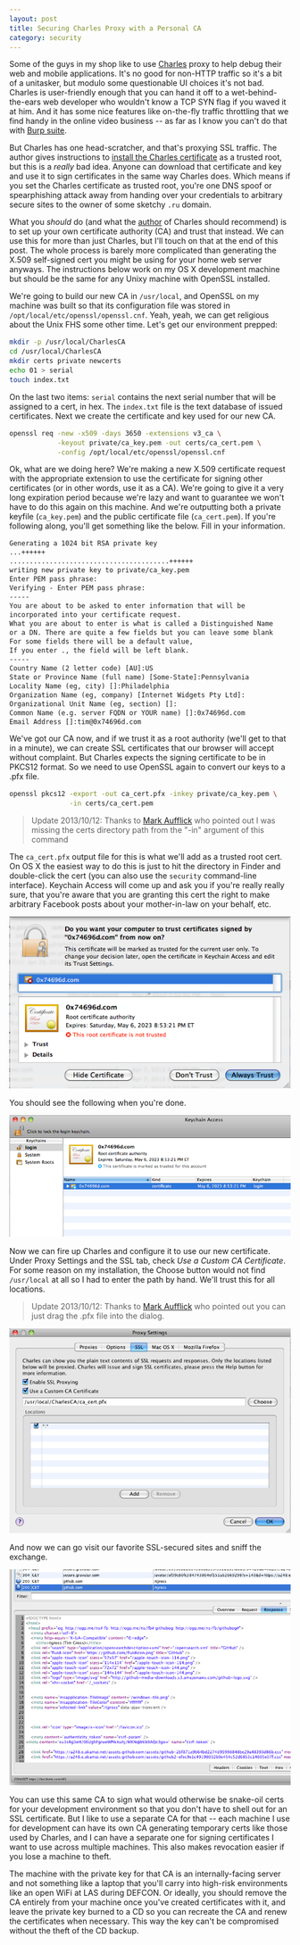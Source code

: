 ```yaml
---
layout: post
title: Securing Charles Proxy with a Personal CA
category: security
---
```


Some of the guys in my shop like to use [Charles](http://www.charlesproxy.com) proxy to help debug their web and mobile applications. It's no good for non-HTTP traffic so it's a bit of a unitasker, but modulo some questionable UI choices it's not bad.  Charles is user-friendly enough that you can hand it off to a wet-behind-the-ears web developer who wouldn't know a TCP SYN flag if you waved it at him.  And it has some nice features like on-the-fly traffic throttling that we find handy in the online video business -- as far as I know you can't do that with [Burp suite](http://portswigger.net/burp/).

But Charles has one head-scratcher, and that's proxying SSL traffic.  The author gives instructions to [install the Charles certificate](http://www.charlesproxy.com/documentation/using-charles/ssl-certificates/) as a trusted root, but this is a _really_ bad idea.  Anyone can download that certificate and key and use it to sign certificates in the same way Charles does.  Which means if you set the Charles certificate as trusted root, you're one DNS spoof or spearphishing attack away from handing over your credentials to arbitrary secure sites to the owner of some sketchy `.ru` domain.

What you _should_ do (and what the [author](http://blog.xk72.com/) of Charles should recommend) is to set up your own certificate authority (CA) and trust that instead.  We can use this for more than just Charles, but I'll touch on that at the end of this post.  The whole process is barely more complicated than generating the X.509 self-signed cert you might be using for your home web server anyways.  The instructions below work on my OS X development machine but should be the same for any Unixy machine with OpenSSL installed.

We're going to build our new CA in `/usr/local`, and OpenSSL on my machine was built so that its configuration file was stored in `/opt/local/etc/openssl/openssl.cnf`.  Yeah, yeah, we can get religious about the Unix FHS some other time.  Let's get our environment prepped:

~~~ bash
mkdir -p /usr/local/CharlesCA
cd /usr/local/CharlesCA
mkdir certs private newcerts
echo 01 > serial
touch index.txt
~~~

On the last two items: `serial` contains the next serial number that will be assigned to a cert, in hex.  The `index.txt` file is the text database of issued certificates.  Next we create the certificate and key used for our new CA.


~~~ bash
openssl req -new -x509 -days 3650 -extensions v3_ca \
            -keyout private/ca_key.pem -out certs/ca_cert.pem \
            -config /opt/local/etc/openssl/openssl.cnf
~~~

Ok, what are we doing here?  We're making a new X.509 certificate request with the appropriate extension to use the certificate for signing other certificates (or in other words, use it as a CA).  We're going to give it a very long expiration period because we're lazy and want to guarantee we won't have to do this again on this machine.  And we're outputting both a private keyfile (`ca_key.pem`) and the public certificate file (`ca_cert.pem`). If you're following along, you'll get something like the below.  Fill in your information.

~~~
Generating a 1024 bit RSA private key
...++++++
........................................++++++
writing new private key to private/ca_key.pem
Enter PEM pass phrase:
Verifying - Enter PEM pass phrase:
-----
You are about to be asked to enter information that will be
incorporated into your certificate request.
What you are about to enter is what is called a Distinguished Name
or a DN. There are quite a few fields but you can leave some blank
For some fields there will be a default value,
If you enter ., the field will be left blank.
-----
Country Name (2 letter code) [AU]:US
State or Province Name (full name) [Some-State]:Pennsylvania
Locality Name (eg, city) []:Philadelphia
Organization Name (eg, company) [Internet Widgets Pty Ltd]:
Organizational Unit Name (eg, section) []:
Common Name (e.g. server FQDN or YOUR name) []:0x74696d.com
Email Address []:tim@0x74696d.com
~~~

We've got our CA now, and if we trust it as a root authority (we'll get to that in a minute), we can create SSL certificates that our browser will accept without complaint.  But Charles expects the signing certificate to be in PKCS12 format.  So we need to use OpenSSL again to convert our keys to a .pfx file.

~~~ bash
openssl pkcs12 -export -out ca_cert.pfx -inkey private/ca_key.pem \
               -in certs/ca_cert.pem
~~~


><aside>Update 2013/10/12: Thanks to <a href="https://twitter.com/markaufflick">Mark Aufflick</a> who pointed out I was missing the certs directory path from the "-in" argument of this command</aside>

The `ca_cert.pfx` output file for this is what we'll add as a trusted root cert.  On OS X the easiest way to do this is just to hit the directory in Finder and double-click the cert (you can also use the `security` command-line interface).  Keychain Access will come up and ask you if you're really really sure, that you're aware that you are granting this cert the right to make arbitrary Facebook posts about your mother-in-law on your behalf, etc.

![Do you want to trust certificates signed by 0x74696d.com?](/images/20130513/1.png)

You should see the following when you're done.

![This certificate is marked as trusted](/images/20130513/2.png)

Now we can fire up Charles and configure it to use our new certificate.  Under Proxy Settings and the SSL tab, check _Use a Custom CA Certificate_.  For some reason on my installation, the Choose button would not find `/usr/local` at all so I had to enter the path by hand.  We'll trust this for all locations.

><aside>Update 2013/10/12: Thanks to <a href="https://twitter.com/markaufflick">Mark Aufflick</a> who pointed out you can just drag the .pfx file into the dialog.</aside>

![Proxy settings](/images/20130513/3.png)

And now we can go visit our favorite SSL-secured sites and sniff the exchange.

![Sniffing Github traffic](/images/20130513/4.png)

You can use this same CA to sign what would otherwise be snake-oil certs for your development environment so that you don't have to shell out for an SSL certificate. But I like to use a separate CA for that -- each machine I use for development can have its own CA generating temporary certs like those used by Charles, and I can have a separate one for signing certificates I want to use across multiple machines. This also makes revocation easier if you lose a machine to theft.

The machine with the private key for that CA is an internally-facing server and not something like a laptop that you'll carry into high-risk environments like an open WiFi at LAS during DEFCON.  Or ideally, you should remove the CA entirely from your machine once you've created certificates with it, and leave the private key burned to a CD so you can recreate the CA and renew the certificates when necessary. This way the key can't be compromised without the theft of the CD backup.
